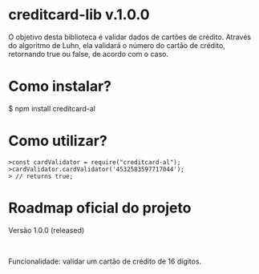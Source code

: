 # creditcard-lib v.1.0.0
<p> O objetivo desta biblioteca é validar dados de cartões de crédito. Através do algoritmo de Luhn, ela validará o número do cartão de crédito, retornando true ou false, de acordo com o caso.</p>

# Como instalar?
$ npm install creditcard-al

# Como utilizar?
```
>const cardValidator = require("creditcard-al");
>cardValidator.cardValidator('4532583597717044');
> // returns true;
```

# Roadmap oficial do projeto
<p>Versão 1.0.0 (released)</p><br />
<p>Funcionalidade: validar um cartão de crédito de 16 dígitos.</p>